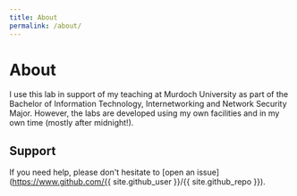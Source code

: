 ```yaml
---
title: About
permalink: /about/
---
```


# About
I use this lab in support of my teaching at Murdoch University as part of the Bachelor of Information Technology, Internetworking and Network Security Major.  However, the labs are developed using my own facilities and in my own time (mostly after midnight!).

## Support

If you need help, please don't hesitate to [open an issue](https://www.github.com/{{ site.github_user }}/{{ site.github_repo }}).

